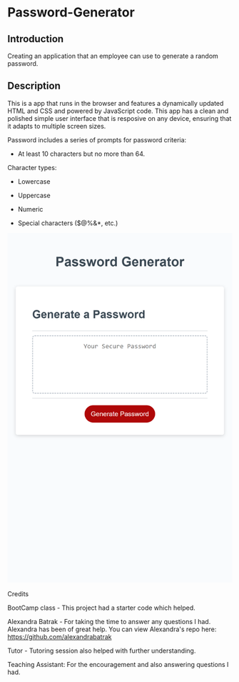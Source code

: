 # Password-Generator

## Introduction
Creating an application that an employee can use to generate a random password.


## Description

This is a app that runs in the browser and features a dynamically updated HTML and CSS and powered by JavaScript code. This app has a clean and polished simple user interface that is resposive on any device, ensuring that it adapts to multiple screen sizes.

Password includes a series of prompts for password criteria:

- At least 10 characters but no more than 64.

Character types:

- Lowercase

- Uppercase

- Numeric

- Special characters ($@%&*, etc.)

![FDR](https://github.com/ademolaalashe/Password-Generator/blob/main/Password-Generator.png)





Credits

BootCamp class - This project had a starter code which helped.

Alexandra Batrak - For taking the time to answer any questions I had. Alexandra has been of great help. You can view Alexandra's repo here: https://github.com/alexandrabatrak

Tutor - Tutoring session also helped with further understanding.

Teaching Assistant: For the encouragement and also answering questions I had.

